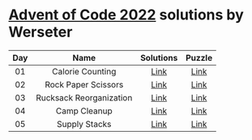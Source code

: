 [Advent of Code 2022](https://adventofcode.com/2022) solutions by Werseter
========================

| Day |                      Name                      |   Solutions   |                   Puzzle                    |
|:---:|:----------------------------------------------:|:-------------:|:-------------------------------------------:|
| 01  |                Calorie Counting                | [Link](Day01) | [Link](http://adventofcode.com/2022/day/1)  |
| 02  |              Rock Paper Scissors               | [Link](Day02) | [Link](http://adventofcode.com/2022/day/2)  |
| 03  |            Rucksack Reorganization             | [Link](Day03) | [Link](http://adventofcode.com/2022/day/3)  |
| 04  |                  Camp Cleanup                  | [Link](Day04) | [Link](http://adventofcode.com/2022/day/4)  |
| 05  |                 Supply Stacks                  | [Link](Day05) | [Link](http://adventofcode.com/2022/day/5)  |
